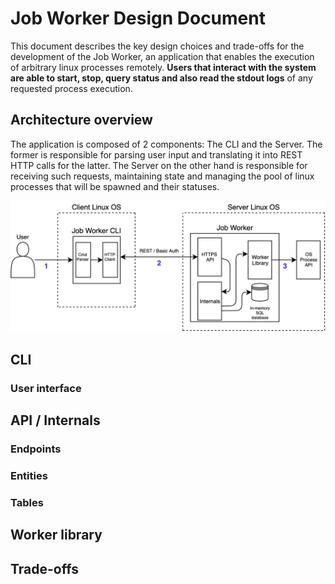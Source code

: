 # Job Worker Design Document

This document describes the key design choices and trade-offs for the development of the Job Worker, an application
that enables the execution of arbitrary linux processes remotely. <strong>Users that interact with the system are able to start, stop,
query status and also read the stdout logs</strong> of any requested process execution.

## Architecture overview

The application is composed of 2 components: The CLI and the Server. The former is responsible for parsing user input and translating it
into REST HTTP calls for the latter. The Server on the other hand is responsible for receiving such requests, maintaining state and managing
the pool of linux processes that will be spawned and their statuses.

![Architecture](../assets/images/architecture.png)

## CLI

### User interface

## API / Internals

### Endpoints

### Entities

### Tables

## Worker library

## Trade-offs